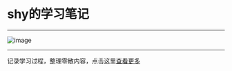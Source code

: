 # shy的学习笔记

---

![image](https://github.com/user-attachments/assets/6a2032c2-24d5-4c76-941d-07e355965fb3)


---

记录学习过程，整理零散内容，点击这里[查看更多](https://i-am-shy.github.io/vitepress/)

